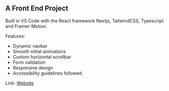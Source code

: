 ## A Front End Project

Built in VS Code with the React framework Nextjs, TailwindCSS, Typescript and Framer-Motion.

Features:

- Dynamic navbar
- Smooth initial animations
- Custom horizontal scrollbar
- Form validation
- Responsive design
- Accessibility guidelines followed

Link: [Website](gym-typescript-sigma.vercel.app)